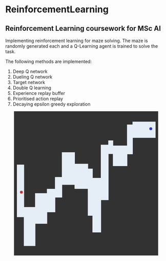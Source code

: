 # ReinforcementLearning

## Reinforcement Learning coursework for MSc AI 

Implementing reinforcement learning for maze solving.
The maze is randomly generated each and a Q-Learning agent is trained to solve the task.

The following methods are implemented:

1) Deep Q network 
2) Dueling Q network
3) Target network
4) Double Q learning
5) Experience replay buffer
6) Prioritised action replay
7) Decaying epsilon greedy exploration

<p align="center">
  <img width=450" height="450" src="maze.gif">
</p>

